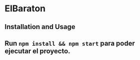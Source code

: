 # ElBaraton

## Installation and Usage

## Run `npm install && npm start` para poder ejecutar el proyecto.
